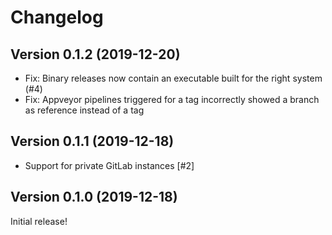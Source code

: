 # Changelog


## Version 0.1.2 (2019-12-20)

* Fix: Binary releases now contain an executable built for the right system (#4)
* Fix: Appveyor pipelines triggered for a tag incorrectly showed a branch as reference instead of a tag


## Version 0.1.1 (2019-12-18)

* Support for private GitLab instances [#2]


## Version 0.1.0 (2019-12-18)
Initial release!

